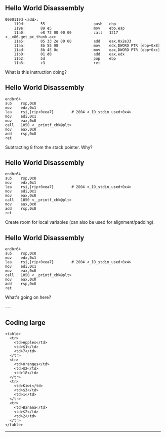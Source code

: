 <!-- .slide: data-background="#E6F7FF" -->

<section data-transition="none">

## Hello World Disassembly

```assembly[1- 2, 8-9]
0000119d <add>:
    119d:       55                      push   ebp
    119e:       89 e5                   mov    ebp,esp
    11a0:       e8 72 00 00 00          call   1217 <__x86.get_pc_thunk.ax>
    11a5:       05 33 2e 00 00          add    eax,0x2e33
    11aa:       8b 55 08                mov    edx,DWORD PTR [ebp+0x8]
    11ad:       8b 45 0c                mov    eax,DWORD PTR [ebp+0xc]
    11b0:       01 d0                   add    eax,edx
    11b2:       5d                      pop    ebp
    11b3:       c3                      ret

```

What is this instruction doing?

</section>

<section data-transition="none">

## Hello World Disassembly

```assembly[2]
endbr64
sub    rsp,0x8
mov    edx,0x1
lea    rsi,[rip+0xea7]        # 2004 <_IO_stdin_used+0x4>
mov    edi,0x1
mov    eax,0x0
call   1050 <__printf_chk@plt>
mov    eax,0x0
add    rsp,0x8
ret

```

Subtracting 8 from the stack pointer. Why?

</section>

<section data-transition="none">

## Hello World Disassembly

```assembly[2]
endbr64
sub    rsp,0x8
mov    edx,0x1
lea    rsi,[rip+0xea7]        # 2004 <_IO_stdin_used+0x4>
mov    edi,0x1
mov    eax,0x0
call   1050 <__printf_chk@plt>
mov    eax,0x0
add    rsp,0x8
ret

```

Create room for local variables (can also be used for alignment/padding).

</section>


<section data-transition="none">

## Hello World Disassembly

```assembly[3]
endbr64
sub    rsp,0x8
mov    edx,0x1
lea    rsi,[rip+0xea7]        # 2004 <_IO_stdin_used+0x4>
mov    edi,0x1
mov    eax,0x0
call   1050 <__printf_chk@plt>
mov    eax,0x0
add    rsp,0x8
ret

```

What's going on here?

</section>
---

## Coding large

```html[3-5|18-20]
<table>
  <tr>
    <td>Apples</td>
    <td>$1</td>
    <td>7</td>
  </tr>
  <tr>
    <td>Oranges</td>
    <td>$2</td>
    <td>18</td>
  </tr>
  <tr>
    <td>Kiwi</td>
    <td>$3</td>
    <td>1</td>
  </tr>
  <tr>
    <td>Banana</td>
    <td>$2</td>
    <td>2</td>
  </tr>
</table>

```

---
